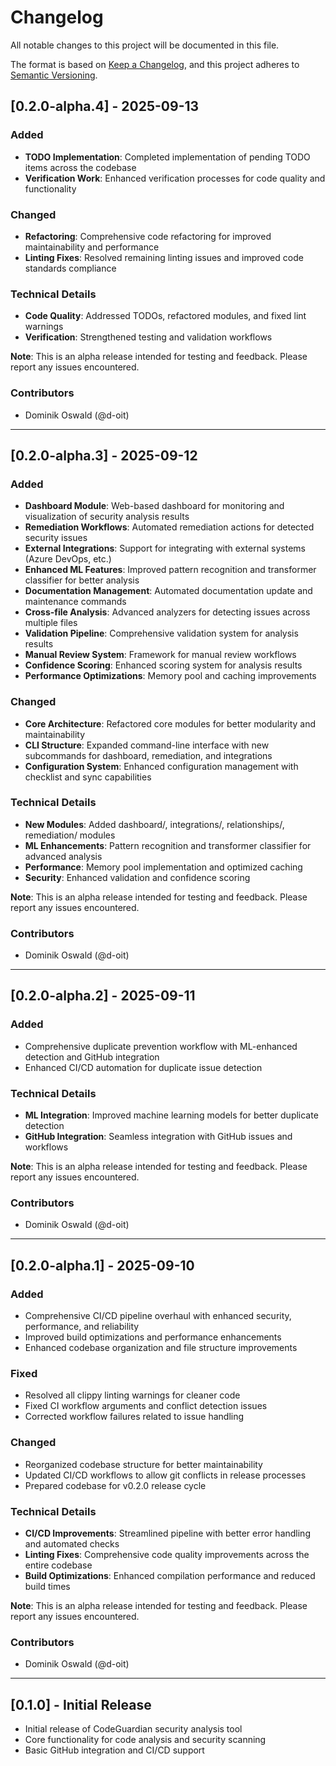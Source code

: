 # Changelog

All notable changes to this project will be documented in this file.

The format is based on [Keep a Changelog](https://keepachangelog.com/en/1.0.0/),
and this project adheres to [Semantic Versioning](https://semver.org/spec/v2.0.0.html).

## [0.2.0-alpha.4] - 2025-09-13

### Added
- **TODO Implementation**: Completed implementation of pending TODO items across the codebase
- **Verification Work**: Enhanced verification processes for code quality and functionality

### Changed
- **Refactoring**: Comprehensive code refactoring for improved maintainability and performance
- **Linting Fixes**: Resolved remaining linting issues and improved code standards compliance

### Technical Details
- **Code Quality**: Addressed TODOs, refactored modules, and fixed lint warnings
- **Verification**: Strengthened testing and validation workflows

**Note**: This is an alpha release intended for testing and feedback. Please report any issues encountered.

### Contributors
- Dominik Oswald (@d-oit)

---

## [0.2.0-alpha.3] - 2025-09-12

### Added
- **Dashboard Module**: Web-based dashboard for monitoring and visualization of security analysis results
- **Remediation Workflows**: Automated remediation actions for detected security issues
- **External Integrations**: Support for integrating with external systems (Azure DevOps, etc.)
- **Enhanced ML Features**: Improved pattern recognition and transformer classifier for better analysis
- **Documentation Management**: Automated documentation update and maintenance commands
- **Cross-file Analysis**: Advanced analyzers for detecting issues across multiple files
- **Validation Pipeline**: Comprehensive validation system for analysis results
- **Manual Review System**: Framework for manual review workflows
- **Confidence Scoring**: Enhanced scoring system for analysis results
- **Performance Optimizations**: Memory pool and caching improvements

### Changed
- **Core Architecture**: Refactored core modules for better modularity and maintainability
- **CLI Structure**: Expanded command-line interface with new subcommands for dashboard, remediation, and integrations
- **Configuration System**: Enhanced configuration management with checklist and sync capabilities

### Technical Details
- **New Modules**: Added dashboard/, integrations/, relationships/, remediation/ modules
- **ML Enhancements**: Pattern recognition and transformer classifier for advanced analysis
- **Performance**: Memory pool implementation and optimized caching
- **Security**: Enhanced validation and confidence scoring

**Note**: This is an alpha release intended for testing and feedback. Please report any issues encountered.

### Contributors
- Dominik Oswald (@d-oit)

---

## [0.2.0-alpha.2] - 2025-09-11

### Added
- Comprehensive duplicate prevention workflow with ML-enhanced detection and GitHub integration
- Enhanced CI/CD automation for duplicate issue detection

### Technical Details
- **ML Integration**: Improved machine learning models for better duplicate detection
- **GitHub Integration**: Seamless integration with GitHub issues and workflows

**Note**: This is an alpha release intended for testing and feedback. Please report any issues encountered.

### Contributors
- Dominik Oswald (@d-oit)

---

## [0.2.0-alpha.1] - 2025-09-10

### Added
- Comprehensive CI/CD pipeline overhaul with enhanced security, performance, and reliability
- Improved build optimizations and performance enhancements
- Enhanced codebase organization and file structure improvements

### Fixed
- Resolved all clippy linting warnings for cleaner code
- Fixed CI workflow arguments and conflict detection issues
- Corrected workflow failures related to issue handling

### Changed
- Reorganized codebase structure for better maintainability
- Updated CI/CD workflows to allow git conflicts in release processes
- Prepared codebase for v0.2.0 release cycle

### Technical Details
- **CI/CD Improvements**: Streamlined pipeline with better error handling and automated checks
- **Linting Fixes**: Comprehensive code quality improvements across the entire codebase
- **Build Optimizations**: Enhanced compilation performance and reduced build times

**Note**: This is an alpha release intended for testing and feedback. Please report any issues encountered.

### Contributors
- Dominik Oswald (@d-oit)

---

## [0.1.0] - Initial Release
- Initial release of CodeGuardian security analysis tool
- Core functionality for code analysis and security scanning
- Basic GitHub integration and CI/CD support
